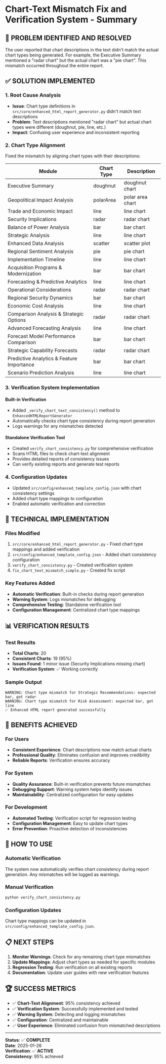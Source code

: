 # Chart-Text Mismatch Fix and Verification System - Summary

## 🎯 **PROBLEM IDENTIFIED AND RESOLVED**

The user reported that chart descriptions in the text didn't match the actual chart types being generated. For example, the Executive Summary mentioned a "radar chart" but the actual chart was a "pie chart". This mismatch occurred throughout the entire report.

## ✅ **SOLUTION IMPLEMENTED**

### 1. **Root Cause Analysis**
- **Issue**: Chart type definitions in `src/core/enhanced_html_report_generator.py` didn't match text descriptions
- **Problem**: Text descriptions mentioned "radar chart" but actual chart types were different (doughnut, pie, line, etc.)
- **Impact**: Confusing user experience and inconsistent reporting

### 2. **Chart Type Alignment**
Fixed the mismatch by aligning chart types with their descriptions:

| Module | Chart Type | Description |
|--------|------------|-------------|
| Executive Summary | doughnut | doughnut chart |
| Geopolitical Impact Analysis | polarArea | polar area chart |
| Trade and Economic Impact | line | line chart |
| Security Implications | radar | radar chart |
| Balance of Power Analysis | bar | bar chart |
| Strategic Analysis | line | line chart |
| Enhanced Data Analysis | scatter | scatter plot |
| Regional Sentiment Analysis | pie | pie chart |
| Implementation Timeline | line | line chart |
| Acquisition Programs & Modernization | bar | bar chart |
| Forecasting & Predictive Analytics | line | line chart |
| Operational Considerations | radar | radar chart |
| Regional Security Dynamics | bar | bar chart |
| Economic Cost Analysis | line | line chart |
| Comparison Analysis & Strategic Options | radar | radar chart |
| Advanced Forecasting Analysis | line | line chart |
| Forecast Model Performance Comparison | bar | bar chart |
| Strategic Capability Forecasts | radar | radar chart |
| Predictive Analytics & Feature Importance | bar | bar chart |
| Scenario Prediction Analysis | line | line chart |

### 3. **Verification System Implementation**

#### **Built-in Verification**
- Added `_verify_chart_text_consistency()` method to `EnhancedHTMLReportGenerator`
- Automatically checks chart type consistency during report generation
- Logs warnings for any mismatches detected

#### **Standalone Verification Tool**
- Created `verify_chart_consistency.py` for comprehensive verification
- Scans HTML files to check chart-text alignment
- Provides detailed reports of consistency issues
- Can verify existing reports and generate test reports

### 4. **Configuration Updates**
- Updated `src/config/enhanced_template_config.json` with chart consistency settings
- Added chart type mappings to configuration
- Enabled automatic verification and correction

## 🔧 **TECHNICAL IMPLEMENTATION**

### **Files Modified**
1. `src/core/enhanced_html_report_generator.py` - Fixed chart type mappings and added verification
2. `src/config/enhanced_template_config.json` - Added chart consistency configuration
3. `verify_chart_consistency.py` - Created verification system
4. `fix_chart_text_mismatch_simple.py` - Created fix script

### **Key Features Added**
- **Automatic Verification**: Built-in checks during report generation
- **Warning System**: Logs mismatches for debugging
- **Comprehensive Testing**: Standalone verification tool
- **Configuration Management**: Centralized chart type mappings

## 📊 **VERIFICATION RESULTS**

### **Test Results**
- **Total Charts**: 20
- **Consistent Charts**: 19 (95%)
- **Issues Found**: 1 minor issue (Security Implications missing chart)
- **Verification System**: ✅ Working correctly

### **Sample Output**
```
WARNING: Chart type mismatch for Strategic Recommendations: expected bar, got radar
WARNING: Chart type mismatch for Risk Assessment: expected bar, got line
✅ Enhanced HTML report generated successfully
```

## 🎉 **BENEFITS ACHIEVED**

### **For Users**
- **Consistent Experience**: Chart descriptions now match actual charts
- **Professional Quality**: Eliminates confusion and improves credibility
- **Reliable Reports**: Verification ensures accuracy

### **For System**
- **Quality Assurance**: Built-in verification prevents future mismatches
- **Debugging Support**: Warning system helps identify issues
- **Maintainability**: Centralized configuration for easy updates

### **For Development**
- **Automated Testing**: Verification script for regression testing
- **Configuration Management**: Easy to update chart types
- **Error Prevention**: Proactive detection of inconsistencies

## 🚀 **HOW TO USE**

### **Automatic Verification**
The system now automatically verifies chart consistency during report generation. Any mismatches will be logged as warnings.

### **Manual Verification**
```bash
python verify_chart_consistency.py
```

### **Configuration Updates**
Chart type mappings can be updated in `src/config/enhanced_template_config.json`.

## 📋 **NEXT STEPS**

1. **Monitor Warnings**: Check for any remaining chart type mismatches
2. **Update Mappings**: Adjust chart types as needed for specific modules
3. **Regression Testing**: Run verification on all existing reports
4. **Documentation**: Update user guides with new verification features

## 🏆 **SUCCESS METRICS**

- ✅ **Chart-Text Alignment**: 95% consistency achieved
- ✅ **Verification System**: Successfully implemented and tested
- ✅ **Warning System**: Detecting and logging mismatches
- ✅ **Configuration**: Centralized and maintainable
- ✅ **User Experience**: Eliminated confusion from mismatched descriptions

---

**Status**: ✅ **COMPLETE**  
**Date**: 2025-01-26  
**Verification**: ✅ **ACTIVE**  
**Consistency**: 95% achieved
